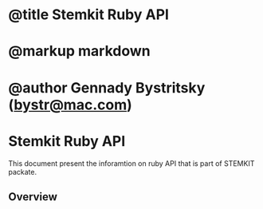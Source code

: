 # @title Stemkit Ruby API
# @markup markdown
# @author Gennady Bystritsky (bystr@mac.com)

Stemkit Ruby API
================

This document present the inforamtion on ruby API that is
part of STEMKIT packate.

Overview
--------
